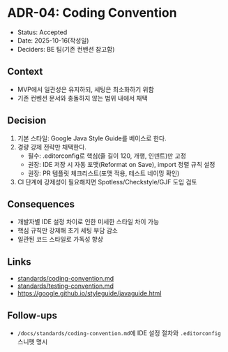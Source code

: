 # ADR-04: Coding Convention

- Status: Accepted
- Date: 2025-10-16(작성일)
- Deciders: BE 팀(기존 컨밴션 참고함)

## Context

- MVP에서 일관성은 유지하되, 세팅은 최소화하기 위함
- 기존 컨벤션 문서와 충돌하지 않는 범위 내에서 채택

## Decision

1. 기본 스타일: Google Java Style Guide를 베이스로 한다.
2. 경량 강제 전략만 채택한다.
    - 필수: .editorconfig로 핵심(줄 길이 120, 개행, 인덴트)만 고정
    - 권장: IDE 저장 시 자동 포맷(Reformat on Save), import 정렬 규칙 설정
    - 권장: PR 템플릿 체크리스트(포맷 적용, 테스트 네이밍 확인)
3. CI 단계에 강제성이 필요해지면 Spotless/Checkstyle/GJF 도입 검토

## Consequences

- 개발자별 IDE 설정 차이로 인한 미세한 스타일 차이 가능
- 핵심 규칙만 강제해 초기 세팅 부담 감소
- 일관된 코드 스타일로 가독성 향상

## Links

- [standards/coding-convention.md](../standards/coding-convention.md)
- [standards/testing-convention.md](../standards/testing-convention.md)
- https://google.github.io/styleguide/javaguide.html

## Follow-ups

- `/docs/standards/coding-convention.md`에 IDE 설정 절차와 `.editorconfig` 스니펫 명시
